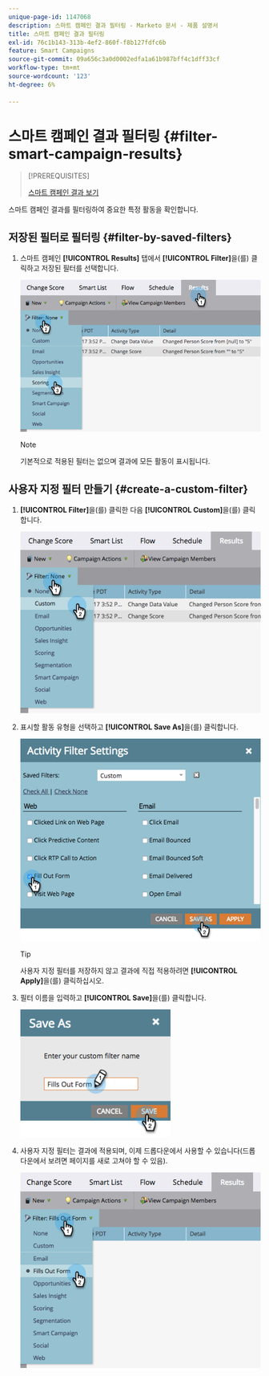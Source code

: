 ```yaml
---
unique-page-id: 1147068
description: 스마트 캠페인 결과 필터링 - Marketo 문서 - 제품 설명서
title: 스마트 캠페인 결과 필터링
exl-id: 76c1b143-313b-4ef2-860f-f8b127fdfc6b
feature: Smart Campaigns
source-git-commit: 09a656c3a0d0002edfa1a61b987bff4c1dff33cf
workflow-type: tm+mt
source-wordcount: '123'
ht-degree: 6%

---
```


# 스마트 캠페인 결과 필터링 {#filter-smart-campaign-results}

>[!PREREQUISITES]
>
>[스마트 캠페인 결과 보기](/help/marketo/product-docs/core-marketo-concepts/smart-campaigns/smart-campaign-data/view-smart-campaign-results.md)

스마트 캠페인 결과를 필터링하여 중요한 특정 활동을 확인합니다.

## 저장된 필터로 필터링 {#filter-by-saved-filters}

1. 스마트 캠페인 **[!UICONTROL Results]** 탭에서 **[!UICONTROL Filter]**&#x200B;을(를) 클릭하고 저장된 필터를 선택합니다.

   ![](assets/filter-smart-campaign-results-1.png)

   >[!NOTE]
   >
   >기본적으로 적용된 필터는 없으며 결과에 모든 활동이 표시됩니다.

## 사용자 지정 필터 만들기 {#create-a-custom-filter}

1. **[!UICONTROL Filter]**&#x200B;을(를) 클릭한 다음 **[!UICONTROL Custom]**&#x200B;을(를) 클릭합니다.

   ![](assets/filter-smart-campaign-results-2.png)

1. 표시할 활동 유형을 선택하고 **[!UICONTROL Save As]**&#x200B;을(를) 클릭합니다.

   ![](assets/filter-smart-campaign-results-3.png)

   >[!TIP]
   >
   >사용자 지정 필터를 저장하지 않고 결과에 직접 적용하려면 **[!UICONTROL Apply]**&#x200B;을(를) 클릭하십시오.

1. 필터 이름을 입력하고 **[!UICONTROL Save]**&#x200B;을(를) 클릭합니다.

   ![](assets/filter-smart-campaign-results-4.png)

1. 사용자 지정 필터는 결과에 적용되며, 이제 드롭다운에서 사용할 수 있습니다(드롭다운에서 보려면 페이지를 새로 고쳐야 할 수 있음).

   ![](assets/filter-smart-campaign-results-5.png)
